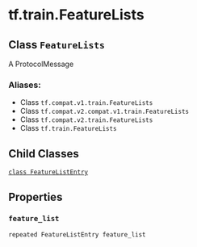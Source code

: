 <div itemscope itemtype="http://developers.google.com/ReferenceObject">
<meta itemprop="name" content="tf.train.FeatureLists" />
<meta itemprop="path" content="Stable" />
<meta itemprop="property" content="FeatureListEntry"/>
<meta itemprop="property" content="feature_list"/>
</div>

# tf.train.FeatureLists

## Class `FeatureLists`

A ProtocolMessage



### Aliases:

* Class `tf.compat.v1.train.FeatureLists`
* Class `tf.compat.v2.compat.v1.train.FeatureLists`
* Class `tf.compat.v2.train.FeatureLists`
* Class `tf.train.FeatureLists`

<!-- Placeholder for "Used in" -->


## Child Classes
[`class FeatureListEntry`](../../tf/train/FeatureLists/FeatureListEntry.md)

## Properties

<h3 id="feature_list"><code>feature_list</code></h3>

`repeated FeatureListEntry feature_list`




